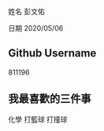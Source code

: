 姓名
彭文佑


日期
2020/05/06


Github Username
---------------
811196

我最喜歡的三件事
---------------
化學 打籃球 打撞球